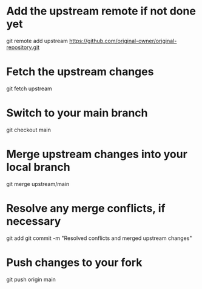 # Add the upstream remote if not done yet
git remote add upstream https://github.com/original-owner/original-repository.git

# Fetch the upstream changes
git fetch upstream

# Switch to your main branch
git checkout main

# Merge upstream changes into your local branch
git merge upstream/main

# Resolve any merge conflicts, if necessary
git add <resolved-file>
git commit -m "Resolved conflicts and merged upstream changes"

# Push changes to your fork
git push origin main
